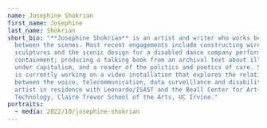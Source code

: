 ```yaml
---
name: Josephine Shokrian
first_name: Josephine
last_name: Shokrian
short_bio: "**Josephine Shokrian** is an artist and writer who works behind and
  between the scenes. Most recent engagements include constructing wire
  sculptures and the scenic design for a disabled dance company performance on
  containment; producing a talking book from an archival text about illness
  under capitalism, and a reader of the politics and poetics of care. Shokrian
  is currently working on a video installation that explores the relationship
  between the voice, telecommunication, data surveillance and disability as an
  artist in residence with Leonardo/ISAST and the Beall Center for Art+
  Technology, Claire Trevor School of the Arts, UC Irvine."
portraits:
  - media: 2022/10/josephine-shokrian
---
```


